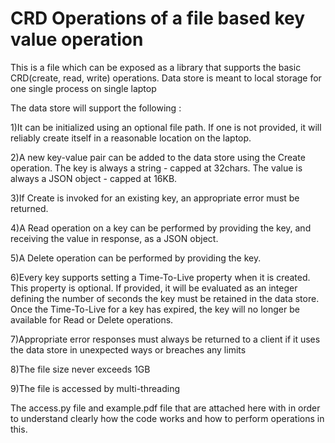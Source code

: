 # CRD Operations of a file based key value operation

This is a file which can be exposed as a library that supports the basic CRD(create, read, write) operations. Data store is meant to local storage for one single process on single laptop

The data store will support the following :

1)It can be initialized using an optional file path. If one is not provided, it will reliably create itself in a reasonable location on the laptop.

2)A new key-value pair can be added to the data store using the Create operation. The key is always a string - capped at 32chars. The value is always a JSON object - capped at 16KB.

3)If Create is invoked for an existing key, an appropriate error must be returned.

4)A Read operation on a key can be performed by providing the key, and receiving the value in response, as a JSON object.

5)A Delete operation can be performed by providing the key.

6)Every key supports setting a Time-To-Live property when it is created. This property is optional. If provided, it will be evaluated as an integer defining the number of seconds the key must be retained in the data store. Once the Time-To-Live for a key has expired, the key will no longer be available for Read or Delete operations.

7)Appropriate error responses must always be returned to a client if it uses the data store in unexpected ways or breaches any limits

8)The file size never exceeds 1GB

9)The file is accessed by multi-threading

 The access.py file and example.pdf file that are attached here with in order to understand clearly how the code works and how to perform operations in this.
